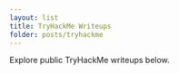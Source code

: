 ```yaml
---
layout: list
title: TryHackMe Writeups
folder: posts/tryhackme
---
```


Explore public TryHackMe writeups below.

